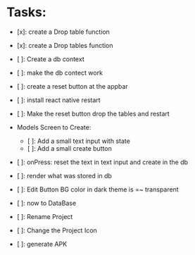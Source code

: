 # Tasks:

- [x]: create a Drop table function
- [x]: create a Drop tables function
- [ ]: Create a db context
- [ ]: make the db contect work
- [ ]: create a reset button at the appbar
- [ ]: install react native restart
- [ ]: Make the reset button drop the tables and restart
- Models Screen to Create:
  - [ ]: Add a small text input with state
  - [ ]: Add a small create button
- [ ]: onPress: reset the text in text input and create in the db
- [ ]: render what was stored in db

- [ ]: Edit Button BG color in dark theme is =~ transparent
- [ ]: now to DataBase
- [ ]: Rename Project
- [ ]: Change the Project Icon
- [ ]: generate APK
